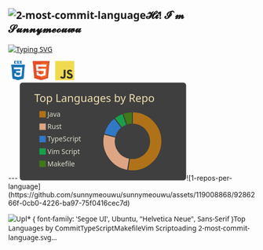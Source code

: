 ![2-most-commit-language](https://github.com/sunnymeouwu/sunnymeouwu/assets/119008868/289eb88a-2b75-468e-80aa-5b7bd16d97e2)𝓗𝓲! 𝓘`𝓶 𝓢𝓾𝓷𝓷𝔂𝓶𝓮𝓸𝓾𝔀𝓾
---
<a href="https://git.io/typing-svg"><img src="https://readme-typing-svg.herokuapp.com?font=Fira+Code&pause=1000&color=EBCDF7&random=false&width=435&lines=Languages+and+tools%3A" alt="Typing SVG" /></a>
<div>
  <img src="https://github.com/devicons/devicon/blob/master/icons/css3/css3-plain-wordmark.svg"  title="CSS3" alt="CSS" width="40" height="40"/>&nbsp;
  <img src="https://github.com/devicons/devicon/blob/master/icons/html5/html5-original.svg" title="HTML5" alt="HTML" width="40" height="40"/>&nbsp;
  <img src="https://github.com/devicons/devicon/blob/master/icons/javascript/javascript-original.svg" title="JavaScript" alt="JavaScript" width="40" height="40"/>&nbsp;
</div>
---
<svg xmlns="http://www.w3.org/2000/svg" width="340" height="200" viewBox="0 0 340 200"><style>* {
          font-family: 'Segoe UI', Ubuntu, "Helvetica Neue", Sans-Serif
        }</style><rect x="1" y="1" rx="5" ry="5" height="99%" width="99.41176470588235%" stroke="#3f3f3f" stroke-width="1" fill="#3f3f3f" stroke-opacity="1"></rect><text x="30" y="40" style="font-size: 22px; fill: #f0dfaf;">Top Languages by Repo</text><g transform="translate(0,40)"><g transform="translate(40,0)"><rect y="18" width="14" height="14" fill="#b07219" stroke="#3f3f3f" style="stroke-width: 1px;"></rect><rect y="43.2" width="14" height="14" fill="#dea584" stroke="#3f3f3f" style="stroke-width: 1px;"></rect><rect y="68.4" width="14" height="14" fill="#3178c6" stroke="#3f3f3f" style="stroke-width: 1px;"></rect><rect y="93.60000000000002" width="14" height="14" fill="#199f4b" stroke="#3f3f3f" style="stroke-width: 1px;"></rect><rect y="118.80000000000001" width="14" height="14" fill="#427819" stroke="#3f3f3f" style="stroke-width: 1px;"></rect><text x="16.8" y="30" style="fill: #dcdccc; font-size: 14px;">Java</text><text x="16.8" y="55.2" style="fill: #dcdccc; font-size: 14px;">Rust</text><text x="16.8" y="80.4" style="fill: #dcdccc; font-size: 14px;">TypeScript</text><text x="16.8" y="105.60000000000002" style="fill: #dcdccc; font-size: 14px;">Vim Script</text><text x="16.8" y="130.8" style="fill: #dcdccc; font-size: 14px;">Makefile</text></g><g transform="translate( 230, 80 )"><g class="arc"><path d="M3.67394039744206e-15,-60A60,60,0,1,1,-9.87567541684403,59.18167820416335L-5.760810659825684,34.522645619095286A35,35,0,1,0,2.1431318985078682e-15,-35Z" style="fill: #b07219; stroke-width: 2px;" stroke="#3f3f3f"></path></g><g class="arc"><path d="M-9.87567541684403,59.18167820416335A60,60,0,0,1,-58.164015956359826,-14.729129228447931L-33.92900930787657,-8.59199204992796A35,35,0,0,0,-5.760810659825684,34.522645619095286Z" style="fill: #dea584; stroke-width: 2px;" stroke="#3f3f3f"></path></g><g class="arc"><path d="M-58.164015956359826,-14.729129228447931A60,60,0,0,1,-36.852762761380085,-47.34843056378361L-21.49744494413838,-27.61991782887377A35,35,0,0,0,-33.92900930787657,-8.59199204992796Z" style="fill: #3178c6; stroke-width: 2px;" stroke="#3f3f3f"></path></g><g class="arc"><path d="M-36.852762761380085,-47.34843056378361A60,60,0,0,1,-19.48196815228102,-56.74903450203808L-11.364481422163928,-33.10360345952221A35,35,0,0,0,-21.49744494413838,-27.61991782887377Z" style="fill: #199f4b; stroke-width: 2px;" stroke="#3f3f3f"></path></g><g class="arc"><path d="M-19.48196815228102,-56.74903450203808A60,60,0,0,1,-1.1021821192326178e-14,-60L-6.429395695523604e-15,-35A35,35,0,0,0,-11.364481422163928,-33.10360345952221Z" style="fill: #427819; stroke-width: 2px;" stroke="#3f3f3f"></path></g></g></g></svg>![1-repos-per-language](https://github.com/sunnymeouwu/sunnymeouwu/assets/119008868/9286266f-0cb0-4226-ba97-75f0416cec7d)

![Upl<svg xmlns="http://www.w3.org/2000/svg" width="340" height="200" viewBox="0 0 340 200"><style>* {
          font-family: 'Segoe UI', Ubuntu, "Helvetica Neue", Sans-Serif
        }</style><rect x="1" y="1" rx="5" ry="5" height="99%" width="99.41176470588235%" stroke="#3f3f3f" stroke-width="1" fill="#3f3f3f" stroke-opacity="1"></rect><text x="30" y="40" style="font-size: 22px; fill: #f0dfaf;">Top Languages by Commit</text><g transform="translate(0,40)"><g transform="translate(40,0)"><rect y="18" width="14" height="14" fill="#3178c6" stroke="#3f3f3f" style="stroke-width: 1px;"></rect><rect y="43.2" width="14" height="14" fill="#427819" stroke="#3f3f3f" style="stroke-width: 1px;"></rect><rect y="68.4" width="14" height="14" fill="#199f4b" stroke="#3f3f3f" style="stroke-width: 1px;"></rect><text x="16.8" y="30" style="fill: #dcdccc; font-size: 14px;">TypeScript</text><text x="16.8" y="55.2" style="fill: #dcdccc; font-size: 14px;">Makefile</text><text x="16.8" y="80.4" style="fill: #dcdccc; font-size: 14px;">Vim Script</text></g><g transform="translate( 230, 80 )"><g class="arc"><path d="M3.67394039744206e-15,-60A60,60,0,1,1,-59.744050577702076,5.536101567798111L-34.85069617032621,3.229392581215565A35,35,0,1,0,2.1431318985078682e-15,-35Z" style="fill: #3178c6; stroke-width: 2px;" stroke="#3f3f3f"></path></g><g class="arc"><path d="M-59.744050577702076,5.536101567798111A60,60,0,0,1,-11.0249710689942,-58.978385981034116L-6.43123312357995,-34.40405848893656A35,35,0,0,0,-34.85069617032621,3.229392581215565Z" style="fill: #427819; stroke-width: 2px;" stroke="#3f3f3f"></path></g><g class="arc"><path d="M-11.0249710689942,-58.978385981034116A60,60,0,0,1,4.226888398968133e-14,-60L2.4656848993980778e-14,-35A35,35,0,0,0,-6.43123312357995,-34.40405848893656Z" style="fill: #199f4b; stroke-width: 2px;" stroke="#3f3f3f"></path></g></g></g></svg>oading 2-most-commit-language.svg…]()


